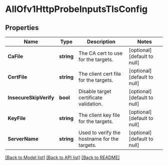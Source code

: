 # AllOfv1HttpProbeInputsTlsConfig

## Properties
Name | Type | Description | Notes
------------ | ------------- | ------------- | -------------
**CaFile** | **string** | The CA cert to use for the targets. | [optional] [default to null]
**CertFile** | **string** | The client cert file for the targets. | [optional] [default to null]
**InsecureSkipVerify** | **bool** | Disable target certificate validation. | [optional] [default to null]
**KeyFile** | **string** | The client key file for the targets. | [optional] [default to null]
**ServerName** | **string** | Used to verify the hostname for the targets. | [optional] [default to null]

[[Back to Model list]](../README.md#documentation-for-models) [[Back to API list]](../README.md#documentation-for-api-endpoints) [[Back to README]](../README.md)

